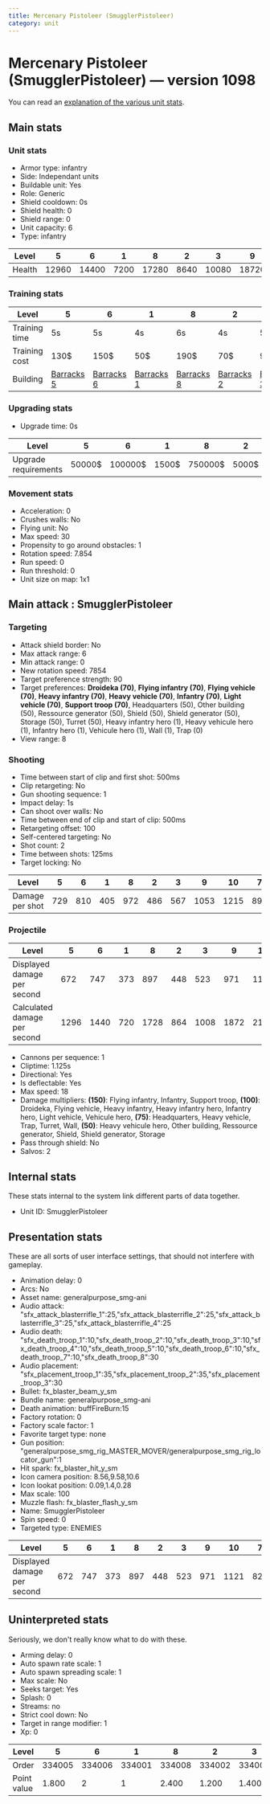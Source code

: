 ```yaml
---
title: Mercenary Pistoleer (SmugglerPistoleer)
category: unit
---
```


# Mercenary Pistoleer (SmugglerPistoleer) — version 1098

You can read an [explanation  of the various unit stats](unitexplained.md).

## Main stats

### Unit stats

  * Armor type: infantry
  * Side: Independant units
  * Buildable unit: Yes
  * Role: Generic
  * Shield cooldown: 0s
  * Shield health: 0
  * Shield range: 0
  * Unit capacity: 6
  * Type: infantry

|Level |5    |6    |1   |8    |2   |3    |9    |10   |7    |4    |
|------|-----|-----|----|-----|----|-----|-----|-----|-----|-----|
|Health|12960|14400|7200|17280|8640|10080|18720|21600|15840|11520|


### Training stats

|Level        |5                                  |6                                  |1                                  |8                                  |2                                  |3                                  |9                                  |10                                  |7                                  |4                                  |
|-------------|-----------------------------------|-----------------------------------|-----------------------------------|-----------------------------------|-----------------------------------|-----------------------------------|-----------------------------------|------------------------------------|-----------------------------------|-----------------------------------|
|Training time|5s                                 |5s                                 |4s                                 |6s                                 |4s                                 |5s                                 |6s                                 |6s                                  |5s                                 |5s                                 |
|Training cost|130$                               |150$                               |50$                                |190$                               |70$                                |90$                                |210$                               |230$                                |170$                               |110$                               |
|Building     |[Barracks 5](smugglerBarracks.html)|[Barracks 6](smugglerBarracks.html)|[Barracks 1](smugglerBarracks.html)|[Barracks 8](smugglerBarracks.html)|[Barracks 2](smugglerBarracks.html)|[Barracks 3](smugglerBarracks.html)|[Barracks 9](smugglerBarracks.html)|[Barracks 10](smugglerBarracks.html)|[Barracks 7](smugglerBarracks.html)|[Barracks 4](smugglerBarracks.html)|


### Upgrading stats

  * Upgrade time: 0s

|Level               |5     |6      |1    |8      |2    |3     |9       |10      |7      |4     |
|--------------------|------|-------|-----|-------|-----|------|--------|--------|-------|------|
|Upgrade requirements|50000$|100000$|1500$|750000$|5000$|14000$|2000000$|4000000$|200000$|25000$|


### Movement stats

  * Acceleration: 0
  * Crushes walls: No
  * Flying unit: No
  * Max speed: 30
  * Propensity to go around obstacles: 1
  * Rotation speed: 7.854
  * Run speed: 0
  * Run threshold: 0
  * Unit size on map: 1x1

## Main attack : SmugglerPistoleer

### Targeting

  * Attack shield border: No
  * Max attack range: 6
  * Min attack range: 0
  * New rotation speed: 7854
  * Target preference strength: 90
  * Target preferences: **Droideka (70)**, **Flying infantry (70)**, **Flying vehicle (70)**, **Heavy infantry (70)**, **Heavy vehicle (70)**, **Infantry (70)**, **Light vehicle (70)**, **Support troop (70)**, Headquarters (50), Other building (50), Ressource generator (50), Shield (50), Shield generator (50), Storage (50), Turret (50), Heavy infantry hero (1), Heavy vehicule hero (1), Infantry hero (1), Vehicule hero (1), Wall (1), Trap (0)
  * View range: 8

### Shooting

  * Time between start of clip and first shot: 500ms
  * Clip retargeting: No
  * Gun shooting sequence: 1
  * Impact delay: 1s
  * Can shoot over walls: No
  * Time between end of clip and start of clip: 500ms
  * Retargeting offset: 100
  * Self-centered targeting: No
  * Shot count: 2
  * Time between shots: 125ms
  * Target locking: No

|Level          |5  |6  |1  |8  |2  |3  |9   |10  |7  |4  |
|---------------|---|---|---|---|---|---|----|----|---|---|
|Damage per shot|729|810|405|972|486|567|1053|1215|891|648|


### Projectile

|Level                       |5   |6   |1  |8   |2  |3   |9   |10  |7   |4   |
|----------------------------|----|----|---|----|---|----|----|----|----|----|
|Displayed damage per second |672 |747 |373|897 |448|523 |971 |1121|822 |598 |
|Calculated damage per second|1296|1440|720|1728|864|1008|1872|2160|1584|1152|


  * Cannons per sequence: 1
  * Cliptime: 1.125s
  * Directional: Yes
  * Is deflectable: Yes
  * Max speed: 18
  * Damage multipliers: **(150)**: Flying infantry, Infantry, Support troop, **(100)**: Droideka, Flying vehicle, Heavy infantry, Heavy infantry hero, Infantry hero, Light vehicle, Vehicule hero, **(75)**: Headquarters, Heavy vehicle, Trap, Turret, Wall, **(50)**: Heavy vehicule hero, Other building, Ressource generator, Shield, Shield generator, Storage
  * Pass through shield: No
  * Salvos: 2

## Internal stats

These stats internal to the system link different parts of data together.

  * Unit ID: SmugglerPistoleer

## Presentation stats

These are all sorts of user interface settings, that should not interfere with gameplay.

  * Animation delay: 0
  * Arcs: No
  * Asset name: generalpurpose_smg-ani
  * Audio attack: "sfx_attack_blasterrifle_1":25,"sfx_attack_blasterrifle_2":25,"sfx_attack_blasterrifle_3":25,"sfx_attack_blasterrifle_4":25
  * Audio death: "sfx_death_troop_1":10,"sfx_death_troop_2":10,"sfx_death_troop_3":10,"sfx_death_troop_4":10,"sfx_death_troop_5":10,"sfx_death_troop_6":10,"sfx_death_troop_7":10,"sfx_death_troop_8":30
  * Audio placement: "sfx_placement_troop_1":35,"sfx_placement_troop_2":35,"sfx_placement_troop_3":30
  * Bullet: fx_blaster_beam_y_sm
  * Bundle name: generalpurpose_smg-ani
  * Death animation: buffFireBurn:15
  * Factory rotation: 0
  * Factory scale factor: 1
  * Favorite target type: none
  * Gun position: "generalpurpose_smg_rig_MASTER_MOVER/generalpurpose_smg_rig_locator_gun":1
  * Hit spark: fx_blaster_hit_y_sm
  * Icon camera position: 8.56,9.58,10.6
  * Icon lookat position: 0.09,1.4,0.28
  * Max scale: 100
  * Muzzle flash: fx_blaster_flash_y_sm
  * Name: SmugglerPistoleer
  * Spin speed: 0
  * Targeted type: ENEMIES

|Level                      |5  |6  |1  |8  |2  |3  |9  |10  |7  |4  |
|---------------------------|---|---|---|---|---|---|---|----|---|---|
|Displayed damage per second|672|747|373|897|448|523|971|1121|822|598|


## Uninterpreted stats

Seriously, we don't really know what to do with these.

  * Arming delay: 0
  * Auto spawn rate scale: 1
  * Auto spawn spreading scale: 1
  * Max scale: No
  * Seeks target: Yes
  * Splash: 0
  * Streams: no
  * Strict cool down: No
  * Target in range modifier: 1
  * Xp: 0

|Level      |5     |6     |1     |8     |2     |3     |9     |10    |7     |4     |
|-----------|------|------|------|------|------|------|------|------|------|------|
|Order      |334005|334006|334001|334008|334002|334003|334009|334010|334007|334004|
|Point value|1.800 |2     |1     |2.400 |1.200 |1.400 |2.600 |3     |2.200 |1.600 |


